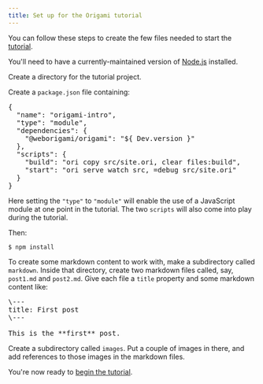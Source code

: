 ```yaml
---
title: Set up for the Origami tutorial
---
```


<script src="/components.js"></script>

You can follow these steps to create the few files needed to start the [tutorial](tutorial.html).

You'll need to have a currently-maintained version of [Node.js](https://nodejs.org) installed.

<span class="tutorialStep"></span> Create a directory for the tutorial project.

<span class="tutorialStep"></span> Create a `package.json` file containing:

<clipboard-copy>

<pre class="step">
{
  "name": "origami-intro",
  "type": "module",
  "dependencies": {
    "@weborigami/origami": "${ Dev.version }"
  },
  "scripts": {
    "build": "ori copy src/site.ori, clear files:build",
    "start": "ori serve watch src, =debug src/site.ori"
  }
}
</pre>

</clipboard-copy>

Here setting the `"type"` to `"module"` will enable the use of a JavaScript module at one point in the tutorial. The two `scripts` will also come into play during the tutorial.

Then:

```console
$ npm install
```

<span class="tutorialStep"></span> To create some markdown content to work with, make a subdirectory called `markdown`. Inside that directory, create two markdown files called, say, `post1.md` and `post2.md`. Give each file a `title` property and some markdown content like:

<clipboard-copy>

<pre class="step">
\---
title: First post
\---

This is the **first** post.
</pre>

</clipboard-copy>

<span class="tutorialStep"></span> Create a subdirectory called `images`. Put a couple of images in there, and add references to those images in the markdown files.

You're now ready to [begin the tutorial](tutorial2.html).
